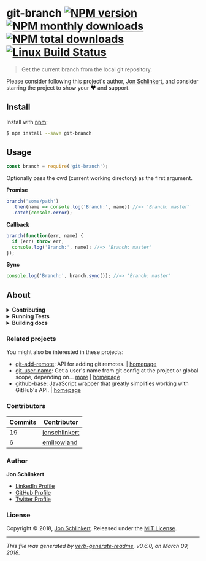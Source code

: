 # git-branch [![NPM version](https://img.shields.io/npm/v/git-branch.svg?style=flat)](https://www.npmjs.com/package/git-branch) [![NPM monthly downloads](https://img.shields.io/npm/dm/git-branch.svg?style=flat)](https://npmjs.org/package/git-branch) [![NPM total downloads](https://img.shields.io/npm/dt/git-branch.svg?style=flat)](https://npmjs.org/package/git-branch) [![Linux Build Status](https://img.shields.io/travis/jonschlinkert/git-branch.svg?style=flat&label=Travis)](https://travis-ci.org/jonschlinkert/git-branch)

> Get the current branch from the local git repository.

Please consider following this project's author, [Jon Schlinkert](https://github.com/jonschlinkert), and consider starring the project to show your :heart: and support.

## Install

Install with [npm](https://www.npmjs.com/):

```sh
$ npm install --save git-branch
```

## Usage

```js
const branch = require('git-branch');
```

Optionally pass the cwd (current working directory) as the first argument.

**Promise**

```js
branch('some/path')
  .then(name => console.log('Branch:', name)) //=> 'Branch: master'
  .catch(console.error);
```

**Callback**

```js
branch(function(err, name) {
  if (err) throw err;
  console.log('Branch:', name); //=> 'Branch: master'
});
```

**Sync**

```js
console.log('Branch:', branch.sync()); //=> 'Branch: master'
```

## About

<details>
<summary><strong>Contributing</strong></summary>

Pull requests and stars are always welcome. For bugs and feature requests, [please create an issue](../../issues/new).

</details>

<details>
<summary><strong>Running Tests</strong></summary>

Running and reviewing unit tests is a great way to get familiarized with a library and its API. You can install dependencies and run tests with the following command:

```sh
$ npm install && npm test
```

</details>

<details>
<summary><strong>Building docs</strong></summary>

_(This project's readme.md is generated by [verb](https://github.com/verbose/verb-generate-readme), please don't edit the readme directly. Any changes to the readme must be made in the [.verb.md](.verb.md) readme template.)_

To generate the readme, run the following command:

```sh
$ npm install -g verbose/verb#dev verb-generate-readme && verb
```

</details>

### Related projects

You might also be interested in these projects:

* [git-add-remote](https://www.npmjs.com/package/git-add-remote): API for adding git remotes. | [homepage](https://github.com/jonschlinkert/git-add-remote "API for adding git remotes.")
* [git-user-name](https://www.npmjs.com/package/git-user-name): Get a user's name from git config at the project or global scope, depending on… [more](https://github.com/jonschlinkert/git-user-name) | [homepage](https://github.com/jonschlinkert/git-user-name "Get a user's name from git config at the project or global scope, depending on what git uses in the current context.")
* [github-base](https://www.npmjs.com/package/github-base): JavaScript wrapper that greatly simplifies working with GitHub's API. | [homepage](https://github.com/jonschlinkert/github-base "JavaScript wrapper that greatly simplifies working with GitHub's API.")

### Contributors

| **Commits** | **Contributor** | 
| --- | --- |
| 19 | [jonschlinkert](https://github.com/jonschlinkert) |
| 6 | [emilrowland](https://github.com/emilrowland) |

### Author

**Jon Schlinkert**

* [LinkedIn Profile](https://linkedin.com/in/jonschlinkert)
* [GitHub Profile](https://github.com/jonschlinkert)
* [Twitter Profile](https://twitter.com/jonschlinkert)

### License

Copyright © 2018, [Jon Schlinkert](http://github.com/https://github.com/jonschlinkert).
Released under the [MIT License](LICENSE).

***

_This file was generated by [verb-generate-readme](https://github.com/verbose/verb-generate-readme), v0.6.0, on March 09, 2018._

